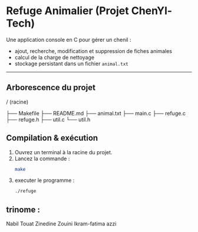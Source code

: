 # Refuge Animalier (Projet ChenYl-Tech)

Une application console en C pour gérer un chenil :  
- ajout, recherche, modification et suppression de fiches animales  
- calcul de la charge de nettoyage  
- stockage persistant dans un fichier `animal.txt`

---

##  Arborescence du projet
/ (racine)

├── Makefile
├── README.md
├── animal.txt
├── main.c
├── refuge.c
├── refuge.h
├── util.c
└── util.h

## Compilation & exécution

1. Ouvrez un terminal à la racine du projet.  
2. Lancez la commande :
   ```bash
   make
   ```
3. executer le programme : 
    ```bash 
    ./refuge
    ```
## trinome :

Nabil Touat
Zinedine Zouini
Ikram-fatima azzi
